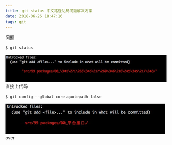 ```yaml
---
title: git status 中文路径乱码问题解决方案
date: 2018-06-26 18:47:16
tags: git
---
```

问题
```sh
$ git status
```
![](/images/luanma/before.jpeg)
直接上代码
```sh
$ git config –-global core.quotepath false
```
![](/images/luanma/after.jpeg)
over